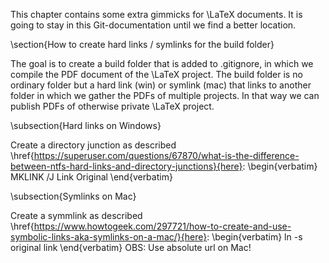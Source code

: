 This chapter contains some extra gimmicks for \LaTeX documents. It is going to stay in this Git-documentation until we find a better location.

\section{How to create hard links / symlinks for the build folder}

The goal is to create a build folder that is added to .gitignore, in which we compile the PDF document of the  \LaTeX project. The build folder is no ordinary folder but a hard link (win) or symlink (mac) that links to another folder in which we gather the PDFs of multiple projects. In that way we can publish PDFs of otherwise private \LaTeX project.

\subsection{Hard links on Windows}

Create a directory junction as described \href{https://superuser.com/questions/67870/what-is-the-difference-between-ntfs-hard-links-and-directory-junctions}{here}:
\begin{verbatim}
MKLINK /J Link Original
\end{verbatim}

\subsection{Symlinks on Mac}

Create a symmlink as described \href{https://www.howtogeek.com/297721/how-to-create-and-use-symbolic-links-aka-symlinks-on-a-mac/}{here}:
\begin{verbatim}
ln -s original link
\end{verbatim}
OBS: Use absolute url on Mac!